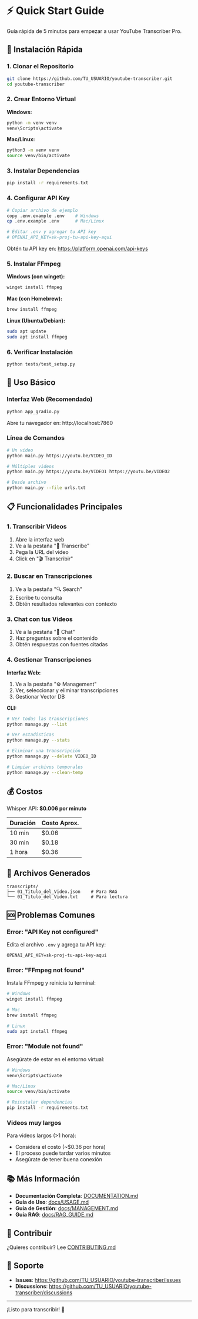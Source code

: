# ⚡ Quick Start Guide

Guía rápida de 5 minutos para empezar a usar YouTube Transcriber Pro.

## 🚀 Instalación Rápida

### 1. Clonar el Repositorio

```bash
git clone https://github.com/TU_USUARIO/youtube-transcriber.git
cd youtube-transcriber
```

### 2. Crear Entorno Virtual

**Windows:**
```bash
python -m venv venv
venv\Scripts\activate
```

**Mac/Linux:**
```bash
python3 -m venv venv
source venv/bin/activate
```

### 3. Instalar Dependencias

```bash
pip install -r requirements.txt
```

### 4. Configurar API Key

```bash
# Copiar archivo de ejemplo
copy .env.example .env    # Windows
cp .env.example .env      # Mac/Linux

# Editar .env y agregar tu API key
# OPENAI_API_KEY=sk-proj-tu-api-key-aqui
```

Obtén tu API key en: https://platform.openai.com/api-keys

### 5. Instalar FFmpeg

**Windows (con winget):**
```bash
winget install ffmpeg
```

**Mac (con Homebrew):**
```bash
brew install ffmpeg
```

**Linux (Ubuntu/Debian):**
```bash
sudo apt update
sudo apt install ffmpeg
```

### 6. Verificar Instalación

```bash
python tests/test_setup.py
```

## 🎯 Uso Básico

### Interfaz Web (Recomendado)

```bash
python app_gradio.py
```

Abre tu navegador en: http://localhost:7860

### Línea de Comandos

```bash
# Un video
python main.py https://youtu.be/VIDEO_ID

# Múltiples videos
python main.py https://youtu.be/VIDEO1 https://youtu.be/VIDEO2

# Desde archivo
python main.py --file urls.txt
```

## 📋 Funcionalidades Principales

### 1. Transcribir Videos

1. Abre la interfaz web
2. Ve a la pestaña "📝 Transcribe"
3. Pega la URL del video
4. Click en "🎬 Transcribir"

### 2. Buscar en Transcripciones

1. Ve a la pestaña "🔍 Search"
2. Escribe tu consulta
3. Obtén resultados relevantes con contexto

### 3. Chat con tus Videos

1. Ve a la pestaña "💬 Chat"
2. Haz preguntas sobre el contenido
3. Obtén respuestas con fuentes citadas

### 4. Gestionar Transcripciones

**Interfaz Web:**
1. Ve a la pestaña "⚙️ Management"
2. Ver, seleccionar y eliminar transcripciones
3. Gestionar Vector DB

**CLI:**
```bash
# Ver todas las transcripciones
python manage.py --list

# Ver estadísticas
python manage.py --stats

# Eliminar una transcripción
python manage.py --delete VIDEO_ID

# Limpiar archivos temporales
python manage.py --clean-temp
```

## 💰 Costos

Whisper API: **$0.006 por minuto**

| Duración | Costo Aprox. |
|----------|--------------|
| 10 min   | $0.06        |
| 30 min   | $0.18        |
| 1 hora   | $0.36        |

## 📁 Archivos Generados

```
transcripts/
├── 01_Titulo_del_Video.json    # Para RAG
└── 01_Titulo_del_Video.txt     # Para lectura
```

## 🆘 Problemas Comunes

### Error: "API Key not configured"

Edita el archivo `.env` y agrega tu API key:
```
OPENAI_API_KEY=sk-proj-tu-api-key-aqui
```

### Error: "FFmpeg not found"

Instala FFmpeg y reinicia tu terminal:
```bash
# Windows
winget install ffmpeg

# Mac
brew install ffmpeg

# Linux
sudo apt install ffmpeg
```

### Error: "Module not found"

Asegúrate de estar en el entorno virtual:
```bash
# Windows
venv\Scripts\activate

# Mac/Linux
source venv/bin/activate

# Reinstalar dependencias
pip install -r requirements.txt
```

### Videos muy largos

Para videos largos (>1 hora):
- Considera el costo (~$0.36 por hora)
- El proceso puede tardar varios minutos
- Asegúrate de tener buena conexión

## 📚 Más Información

- **Documentación Completa**: [DOCUMENTATION.md](DOCUMENTATION.md)
- **Guía de Uso**: [docs/USAGE.md](docs/USAGE.md)
- **Guía de Gestión**: [docs/MANAGEMENT.md](docs/MANAGEMENT.md)
- **Guía RAG**: [docs/RAG_GUIDE.md](docs/RAG_GUIDE.md)

## 🤝 Contribuir

¿Quieres contribuir? Lee [CONTRIBUTING.md](CONTRIBUTING.md)

## 📧 Soporte

- **Issues**: https://github.com/TU_USUARIO/youtube-transcriber/issues
- **Discussions**: https://github.com/TU_USUARIO/youtube-transcriber/discussions

---

¡Listo para transcribir! 🎉

